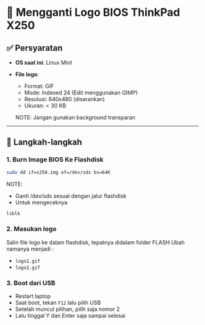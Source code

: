 # 🔧 Mengganti Logo BIOS ThinkPad X250

## ✅ Persyaratan

- **OS saat ini**: Linux Mint
- **File logo**:
  - Format: GIF
  - Mode: Indexed 24 (Edit menggunakan GIMP)
  - Resolusi: 640x480 (disarankan)
  - Ukuran: < 30 KB

  NOTE: Jangan gunakan background transparan
---

## 🧰 Langkah-langkah

### 1. Burn Image BIOS Ke Flashdisk

```bash
sudo dd if=x250.img of=/dev/sdx bs=64K
```
NOTE:
- Ganti /dev/sdx sesuai dengan jalur flashdisk
- Untuk mengeceknya
```bash
lsblk
```

### 2. Masukan logo

Salin file logo ke dalam flashdisk, tepatnya didalam folder FLASH
Ubah namanya menjadi :
- `logo1.gif`
- `logo2.gif`


### 3. Boot dari USB

- Restart laptop
- Saat boot, tekan `F12` lalu pilih USB
- Setelah muncul pilihan, pilih saja nomor 2
- Lalu tinggal Y dan Enter saja sampai selesai
